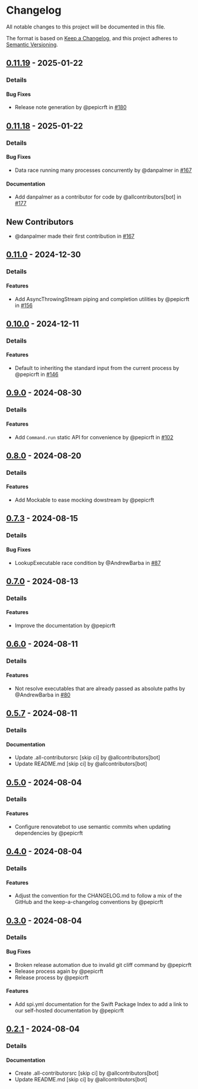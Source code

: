 # Changelog

All notable changes to this project will be documented in this file.

The format is based on [Keep a Changelog](https://keepachangelog.com/en/1.0.0/),
and this project adheres to [Semantic Versioning](https://semver.org/spec/v2.0.0.html).

## [0.11.19] - 2025-01-22
### Details
#### Bug Fixes
- Release note generation by @pepicrft in [#180](https://github.com/tuist/command/pull/180)

## [0.11.18] - 2025-01-22
### Details
#### Bug Fixes
- Data race running many processes concurrently by @danpalmer in [#167](https://github.com/tuist/command/pull/167)

#### Documentation
- Add danpalmer as a contributor for code by @allcontributors[bot] in [#177](https://github.com/tuist/command/pull/177)

## New Contributors
* @danpalmer made their first contribution in [#167](https://github.com/tuist/command/pull/167)
## [0.11.0] - 2024-12-30
### Details
#### Features
- Add AsyncThrowingStream piping and completion utilities by @pepicrft in [#156](https://github.com/tuist/command/pull/156)

## [0.10.0] - 2024-12-11
### Details
#### Features
- Default to inheriting the standard input from the current process by @pepicrft in [#146](https://github.com/tuist/command/pull/146)

## [0.9.0] - 2024-08-30
### Details
#### Features
- Add `Command.run` static API for convenience by @pepicrft in [#102](https://github.com/tuist/command/pull/102)

## [0.8.0] - 2024-08-20
### Details
#### Features
- Add Mockable to ease mocking dowstream by @pepicrft

## [0.7.3] - 2024-08-15
### Details
#### Bug Fixes
- LookupExecutable race condition by @AndrewBarba in [#87](https://github.com/tuist/command/pull/87)

## [0.7.0] - 2024-08-13
### Details
#### Features
- Improve the documentation by @pepicrft

## [0.6.0] - 2024-08-11
### Details
#### Features
- Not resolve executables that are already passed as absolute paths by @AndrewBarba in [#80](https://github.com/tuist/command/pull/80)

## [0.5.7] - 2024-08-11
### Details
#### Documentation
- Update .all-contributorsrc [skip ci] by @allcontributors[bot]
- Update README.md [skip ci] by @allcontributors[bot]

## [0.5.0] - 2024-08-04
### Details
#### Features
- Configure renovatebot to use semantic commits when updating dependencies by @pepicrft

## [0.4.0] - 2024-08-04
### Details
#### Features
- Adjust the convention for the CHANGELOG.md to follow a mix of the GitHub and the keep-a-changelog conventions by @pepicrft

## [0.3.0] - 2024-08-04
### Details
#### Bug Fixes
- Broken release automation due to invalid git cliff command by @pepicrft
- Release process again by @pepicrft
- Release process by @pepicrft

#### Features
- Add spi.yml documentation for the Swift Package Index to add a link to our self-hosted documentation by @pepicrft

## [0.2.1] - 2024-08-04
### Details
#### Documentation
- Create .all-contributorsrc [skip ci] by @allcontributors[bot]
- Update README.md [skip ci] by @allcontributors[bot]

[0.11.19]: https://github.com/tuist/command/compare/0.11.18..0.11.19
[0.11.18]: https://github.com/tuist/command/compare/0.11.17..0.11.18
[0.11.0]: https://github.com/tuist/command/compare/0.10.5..0.11.0
[0.10.0]: https://github.com/tuist/command/compare/0.9.32..0.10.0
[0.9.0]: https://github.com/tuist/command/compare/0.8.0..0.9.0
[0.8.0]: https://github.com/tuist/command/compare/0.7.8..0.8.0
[0.7.3]: https://github.com/tuist/command/compare/0.7.2..0.7.3
[0.7.0]: https://github.com/tuist/command/compare/0.6.3..0.7.0
[0.6.0]: https://github.com/tuist/command/compare/0.5.7..0.6.0
[0.5.7]: https://github.com/tuist/command/compare/0.5.6..0.5.7
[0.5.0]: https://github.com/tuist/command/compare/0.4.0..0.5.0
[0.4.0]: https://github.com/tuist/command/compare/0.3.0..0.4.0
[0.3.0]: https://github.com/tuist/command/compare/0.2.1..0.3.0
[0.2.1]: https://github.com/tuist/command/compare/0.2.0..0.2.1

<!-- generated by git-cliff -->
